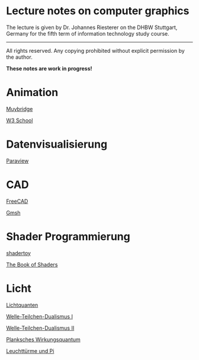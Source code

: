 
# Lecture notes on computer graphics

The lecture is given by Dr. Johannes Riesterer on the DHBW Stuttgart, Germany 
for the fifth term of information technology study course.

* * * * *

All rights reserved. Any copying prohibited without explicit permission by the 
author.

**These notes are work in progress!**

# Animation
[Muybridge](https://en.wikipedia.org/wiki/Eadweard_Muybridge)

[W3 School](https://www.w3schools.com/)

# Datenvisualisierung
[Paraview](https://www.paraview.org/)


# CAD
[FreeCAD](https://www.freecadweb.org/)

[Gmsh](https://gmsh.info/)

# Shader Programmierung
[shadertoy](https://www.shadertoy.com/)

[The Book of Shaders](https://thebookofshaders.com/)

# Licht
[Lichtquanten](https://www.youtube.com/watch?v=7fLFOgSVFJM)

[Welle-Teilchen-Dualismus I](https://www.youtube.com/watch?v=7BV0Fs4eM0I)

[Welle-Teilchen-Dualismus II](https://www.youtube.com/watch?v=BtgNrFU4kgg)

[Planksches Wirkungsquantum](https://youtu.be/kvrsbepx7Wo)

[Leuchttürme und Pi](https://www.youtube.com/watch?v=d-o3eB9sfls)
